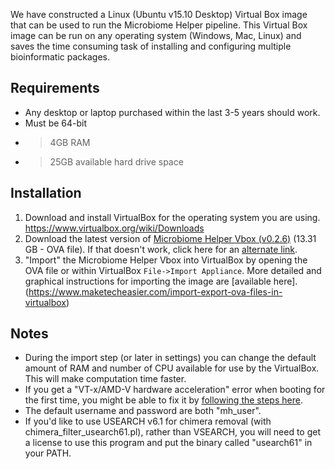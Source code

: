 We have constructed a Linux (Ubuntu v15.10 Desktop) Virtual Box image that can be used to run the Microbiome Helper pipeline. This Virtual Box image can be run on any operating system (Windows, Mac, Linux) and saves the time consuming task of installing and configuring multiple bioinformatic packages. 

## Requirements
* Any desktop or laptop purchased within the last 3-5 years should work.
* Must be 64-bit
* >4GB RAM
* >25GB available hard drive space

## Installation
1. Download and install VirtualBox for the operating system you are using. https://www.virtualbox.org/wiki/Downloads
1. Download the latest version of [Microbiome Helper Vbox (v0.2.6)](https://www.dropbox.com/s/zxgex4zyeprtiej/MicrobiomeHelper_v0.2.6.ova?dl=1) (13.31 GB - OVA file). If that doesn't work, click here for an [alternate link](http://kronos.pharmacology.dal.ca/public_files/MicrobiomeHelper_v0.2.6.ova).
1. "Import" the Microbiome Helper Vbox into VirtualBox by opening the OVA file or within VirtualBox `File->Import Appliance`. More detailed and graphical instructions for importing the image are [available here]. (https://www.maketecheasier.com/import-export-ova-files-in-virtualbox) 

## Notes
* During the import step (or later in settings) you can change the default amount of RAM and number of CPU available for use by the VirtualBox. This will make computation time faster.
* If you get a "VT-x/AMD-V hardware acceleration" error when booting for the first time, you might be able to fix it by [following the steps here](http://www.itworld.com/article/2981515/virtualization/virtualbox-diagnose-and-fix-vt-xamd-v-hardware-acceleration-errors.html).
* The default username and password are both "mh_user".
* If you'd like to use USEARCH v6.1 for chimera removal (with chimera_filter_usearch61.pl), rather than VSEARCH, you will need to get a license to use this program and put the binary called "usearch61" in your PATH. 
